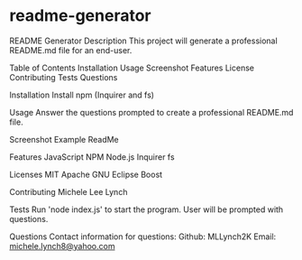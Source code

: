 # readme-generator

README Generator
Description
This project will generate a professional README.md file for an end-user.

Table of Contents
Installation
Usage
Screenshot
Features
License
Contributing
Tests
Questions

Installation
Install npm (Inquirer and fs)

Usage
Answer the questions prompted to create a professional README.md file.

Screenshot
Example ReadMe

Features
JavaScript
NPM
Node.js
Inquirer
fs

Licenses
MIT
Apache
GNU
Eclipse
Boost

Contributing
Michele Lee Lynch

Tests
Run 'node index.js' to start the program. User will be prompted with questions.

Questions
Contact information for questions:
Github: MLLynch2K
Email: michele.lynch8@yahoo.com